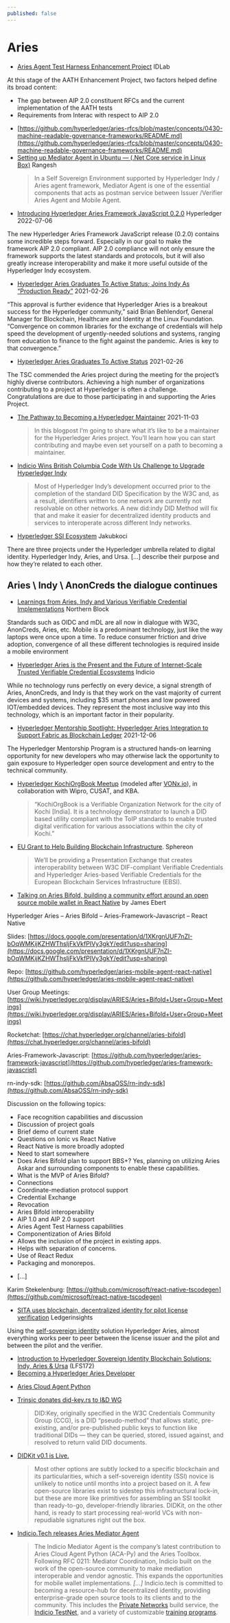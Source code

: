 ```yaml
---
published: false
---
```


# Aries

* [Aries Agent Test Harness Enhancement Project](https://www.idlab.org/en/aries-agent-test-harness-enhancement-project/) IDLab

At this stage of the AATH Enhancement Project, two factors helped define its broad content:

- The gap between AIP 2.0 constituent RFCs and the current implementation of the AATH tests
- Requirements from Interac with respect to AIP 2.0
* [https://github.com/hyperledger/aries-rfcs/blob/master/concepts/0430-machine-readable-governance-frameworks/README.md](https://github.com/hyperledger/aries-rfcs/blob/master/concepts/0430-machine-readable-governance-frameworks/README.md)
* [Setting up Mediator Agent in Ubuntu — (.Net Core service in Linux Box)](https://rangesh.medium.com/setting-up-mediator-agent-in-ubuntu-net-core-service-in-linux-box-b874bb409eed) Rangesh
  > In a Self Sovereign Environment supported by Hyperledger Indy / Aries agent framework, Mediator Agent is one of the essential components that acts as postman service between Issuer /Verifier Aries Agent and Mobile Agent.
* [Introducing Hyperledger Aries Framework JavaScript 0.2.0](https://www.hyperledger.org/blog/2022/07/06/introducing-hyperledger-aries-framework-javascript-0-2-0) Hyperledger 2022-07-06

The new Hyperledger Aries Framework JavaScript release (0.2.0) contains some incredible steps forward. Especially in our goal to make the framework AIP 2.0 compliant. AIP 2.0 compliance will not only ensure the framework supports the latest standards and protocols, but it will also greatly increase interoperability and make it more useful outside of the Hyperledger Indy ecosystem.
* [Hyperledger Aries Graduates To Active Status; Joins Indy As “Production Ready”](https://www.hyperledger.org/blog/2021/02/26/hyperledger-aries-graduates-to-active-status-joins-indy-as-production-ready-hyperledger-projects-for-decentralized-identity) 2021-02-26

“This approval is further evidence that Hyperledger Aries is a breakout success for the Hyperledger community,” said Brian Behlendorf, General Manager for Blockchain, Healthcare and Identity at the Linux Foundation. “Convergence on common libraries for the exchange of credentials will help speed the development of urgently-needed solutions and systems, ranging from education to finance to the fight against the pandemic. Aries is key to that convergence.”
* [Hyperledger Aries Graduates To Active Status](https://www.hyperledger.org/blog/2021/02/26/hyperledger-aries-graduates-to-active-status-joins-indy-as-production-ready-hyperledger-projects-for-decentralized-identity) 2021-02-26

The TSC commended the Aries project during the meeting for the project’s highly diverse contributors. Achieving a high number of organizations contributing to a project at Hyperledger is often a challenge. Congratulations are due to those participating in and supporting the Aries Project.

* [The Pathway to Becoming a Hyperledger Maintainer](https://www.hyperledger.org/blog/2021/11/03/the-pathway-to-becoming-a-hyperledger-maintainer) 2021-11-03
  > In this blogpost I’m going to share what it’s like to be a maintainer for the Hyperledger Aries project. You’ll learn how you can start contributing and maybe even set yourself on a path to becoming a maintainer.
* [Indicio Wins British Columbia Code With Us Challenge to Upgrade Hyperledger Indy](https://indicio.tech/indicio-wins-british-columbia-code-with-us-challenge-to-upgrade-hyperledger-indy/)
  > Most of Hyperledger Indy’s development occurred prior to the completion of the standard DID Specification by the W3C and, as a result, identifiers written to one network are currently not resolvable on other networks. A new did:indy DID Method will fix that and make it easier for decentralized identity products and services to interoperate across different Indy networks.
* [Hyperledger SSI Ecosystem](https://dev.to/jakubkoci/hyperledger-ssi-ecosystem-4j2p) Jakubkoci

There are three projects under the Hyperledger umbrella related to digital identity. Hyperledger Indy, Aries, and Ursa. [...] describe their purpose and how they’re related to each other.

## Aries \ Indy \ AnonCreds the dialogue continues

* [Learnings from Aries, Indy and Various Verifiable Credential Implementations](https://northernblock.io/learnings-from-aries-indy-and-various-verifiable-credential-implementations/) Northern Block

Standards such as OIDC and mDL are all now in dialogue with W3C, AnonCreds, Aries, etc. Mobile is a predominant technology, just like the way laptops were once upon a time. To reduce consumer friction and drive adoption, convergence of all these different technologies is required inside a mobile environment

* [Hyperledger Aries is the Present and the Future of Internet-Scale Trusted Verifiable Credential Ecosystems](https://indicio.tech/hyperledger-aries-is-the-present-and-the-future-of-internet-scale-trusted-verifiable-credential-ecosystems/) Indicio

While no technology runs perfectly on every device, a signal strength of Aries, AnonCreds, and Indy is that they work on the vast majority of current devices and systems, including $35 smart phones and low powered IOT/embedded devices. They represent the most inclusive way into this technology, which is an important factor in their popularity.
* [Hyperledger Mentorship Spotlight: Hyperledger Aries Integration to Support Fabric as Blockchain Ledger](https://www.hyperledger.org/blog/2021/12/06/hyperledger-mentorship-spotlight-hyperledger-aries-integration-to-support-fabric-as-blockchain-ledger) 2021-12-06

The Hyperledger Mentorship Program is a structured hands-on learning opportunity for new developers who may otherwise lack the opportunity to gain exposure to Hyperledger open source development and entry to the technical community.

* [Hyperledger KochiOrgBook Meetup](https://www.youtube.com/watch?v=HU0zXKiFYD0) (modeled after [VONx.io](https://vonx.io/)), in collaboration with Wipro, CUSAT, and KBA.
  > “KochiOrgBook is a Verifiable Organization Network for the city of Kochi [India]. It is a technology demonstrator to launch a DID based utility compliant with the ToIP standards to enable trusted digital verification for various associations within the city of Kochi.”

* [EU Grant to Help Building Blockchain Infrastructure](https://sphereon.com/news-and-insights/sphereon-wins-an-eu-essif-lab-grant/). Sphereon
  > We’ll be providing a Presentation Exchange that creates interoperability between W3C DIF-compliant Verifiable Credentials and Hyperledger Aries-based Verifiable Credentials for the European Blockchain Services Infrastructure (EBSI).

* [Talking on Aries Bifold, building a community effort around an open source mobile wallet in React Native](https://iiw.idcommons.net/23I/_Talking_on_Aries_Bifold,_building_a_community_effort_around_an_open_source_mobile_wallet_in_React_Native) by James Ebert

Hyperledger Aries – Aries Bifold – Aries-Framework-Javascript – React Native

Slides: [https://docs.google.com/presentation/d/1XKrgnUUF7nZI-bOqWMKijKZHWThsIjFkVkfPIVy3gkY/edit?usp=sharing](https://docs.google.com/presentation/d/1XKrgnUUF7nZI-bOqWMKijKZHWThsIjFkVkfPIVy3gkY/edit?usp=sharing)

Repo: [https://github.com/hyperledger/aries-mobile-agent-react-native](https://github.com/hyperledger/aries-mobile-agent-react-native)

User Group Meetings: [https://wiki.hyperledger.org/display/ARIES/Aries+Bifold+User+Group+Meetings](https://wiki.hyperledger.org/display/ARIES/Aries+Bifold+User+Group+Meetings)

Rocketchat: [https://chat.hyperledger.org/channel/aries-bifold](https://chat.hyperledger.org/channel/aries-bifold)

Aries-Framework-Javascript: [https://github.com/hyperledger/aries-framework-javascript](https://github.com/hyperledger/aries-framework-javascript)

rn-indy-sdk: [https://github.com/AbsaOSS/rn-indy-sdk](https://github.com/AbsaOSS/rn-indy-sdk)

Discussion on the following topics:

- Face recognition capabilities and discussion
- Discussion of project goals
- Brief demo of current state
- Questions on Ionic vs React Native
- React Native is more broadly adopted
- Need to start somewhere
- Does Aries Bifold plan to support BBS+? Yes, planning on utilizing Aries Askar and surrounding components to enable these capabilities.
- What is the MVP of Aries Bifold?
- Connections
- Coordinate-mediation protocol support
- Credential Exchange
- Revocation
- Aries Bifold interoperability
- AIP 1.0 and AIP 2.0 support
- Aries Agent Test Harness capabilities
- Componentization of Aries Bifold
- Allows the inclusion of the project in existing apps.
- Helps with separation of concerns.
- Use of React Redux
- Packaging and monorepos.

* [...]

Karim Stekelenburg: [https://github.com/microsoft/react-native-tscodegen](https://github.com/microsoft/react-native-tscodegen)

* [SITA uses blockchain, decentralized identity for pilot license verification](https://www.ledgerinsights.com/sita-blockchain-decentralized-identity-for-pilot-license/) Ledgerinsights

Using the [self-sovereign identity](https://www.ledgerinsights.com/tag/self-sovereign-identity/) solution Hyperledger Aries, almost everything works peer to peer between the license issuer and the pilot and between the pilot and the verifier.

* [Introduction to Hyperledger Sovereign Identity Blockchain Solutions: Indy, Aries & Ursa](https://training.linuxfoundation.org/training/introduction-to-hyperledger-sovereign-identity-blockchain-solutions-indy-aries-and-ursa/) (LFS172)
* [Becoming a Hyperledger Aries Developer](https://www.edx.org/course/becoming-a-hyperledger-aries-developer) 
- [Aries Cloud Agent Python](https://github.com/hyperledger/aries-cloudagent-python)
* [Trinsic donates did-key.rs to I&D WG](https://medium.com/decentralized-identity/trinsic-donates-did-key-rs-to-i-d-wg-8a278f37bcd0)
  > DID:Key, originally specified in the W3C Credentials Community Group (CCG), is a DID “pseudo-method” that allows static, pre-existing, and/or pre-published public keys to function like traditional DIDs — they can be queried, stored, issued against, and resolved to return valid DID documents.
* [DIDKit v0.1 is Live.](https://sprucesystems.medium.com/didkit-v0-1-is-live-d0ea6638dbc9)
  > Most other options are subtly locked to a specific blockchain and its particularities, which a self-sovereign identity (SSI) novice is unlikely to notice until months into a project based on it. A few open-source libraries exist to sidestep this infrastructural lock-in, but these are more like primitives for assembling an SSI toolkit than ready-to-go, developer-friendly libraries. DIDKit, on the other hand, is ready to start processing real-world VCs with non-repudiable signatures right out the box.

* [Indicio.Tech releases Aries Mediator Agent](https://indicio.tech/blog/indicio-tech-advances-decentralized-identity-with-release-of-critical-open-source-technology/)
  > The Indicio Mediator Agent is the company’s latest contribution to Aries Cloud Agent Python (ACA-Py) and the Aries Toolbox. Following RFC 0211: Mediator Coordination, Indicio built on the work of the open-source community to make mediation interoperable and vendor agnostic. This expands the opportunities for mobile wallet implementations.
  > *[...]*
  > Indicio.tech is committed to becoming a resource-hub for decentralized identity, providing enterprise-grade open source tools to its clients and to the community. This includes the [Private Networks](https://indicio.tech/private-networks/) build service, the [Indicio TestNet](https://indicio.tech/indicio-testnet/), and a variety of customizable [training programs](https://indicio.tech/training-packages/).
